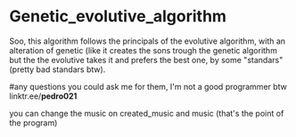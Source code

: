 # Genetic_evolutive_algorithm
Soo, this algorithm follows the principals of the evolutive algorithm, with an alteration of genetic (like it creates the sons trough the genetic algorithm but the the evolutive takes it and prefers the best one, by some "standars" (pretty bad standars btw).


#any questions you could ask me for them, I'm not a good programmer btw linktr.ee/__pedro021__

you can change the music on created_music and music (that's the point of the program)
